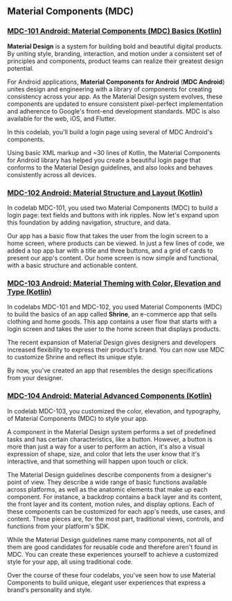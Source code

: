 ## Material Components (MDC)

### [MDC-101 Android: Material Components (MDC) Basics (Kotlin)](https://codelabs.developers.google.com/codelabs/mdc-101-kotlin)

**Material Design** is a system for building bold and beautiful digital products. By uniting style, branding, interaction, and motion under a consistent set of principles and components, product teams can realize their greatest design potential.

For Android applications, **Material Components for Android** (**MDC Android**) unites design and engineering with a library of components for creating consistency across your app. As the Material Design system evolves, these components are updated to ensure consistent pixel-perfect implementation and adherence to Google's front-end development standards. MDC is also available for the web, iOS, and Flutter.

In this codelab, you'll build a login page using several of MDC Android's components.

Using basic XML markup and ~30 lines of Kotlin, the Material Components for Android library has helped you create a beautiful login page that conforms to the Material Design guidelines, and also looks and behaves consistently across all devices.

### [MDC-102 Android: Material Structure and Layout (Kotlin)](https://codelabs.developers.google.com/codelabs/mdc-102-kotlin)

In codelab MDC-101, you used two Material Components (MDC) to build a login page: text fields and buttons with ink ripples. Now let's expand upon this foundation by adding navigation, structure, and data.

Our app has a basic flow that takes the user from the login screen to a home screen, where products can be viewed. In just a few lines of code, we added a top app bar with a title and three buttons, and a grid of cards to present our app's content. Our home screen is now simple and functional, with a basic structure and actionable content.

### [MDC-103 Android: Material Theming with Color, Elevation and Type (Kotlin)](https://codelabs.developers.google.com/codelabs/mdc-103-kotlin)

In codelabs MDC-101 and MDC-102, you used Material Components (MDC) to build the basics of an app called **Shrine**, an e-commerce app that sells clothing and home goods. This app contains a user flow that starts with a login screen and takes the user to the home screen that displays products.

The recent expansion of Material Design gives designers and developers increased flexibility to express their product's brand. You can now use MDC to customize Shrine and reflect its unique style.

By now, you've created an app that resembles the design specifications from your designer.

### [MDC-104 Android: Material Advanced Components (Kotlin)](https://codelabs.developers.google.com/codelabs/mdc-104-kotlin)

In codelab MDC-103, you customized the color, elevation, and typography, of Material Components (MDC) to style your app.

A component in the Material Design system performs a set of predefined tasks and has certain characteristics, like a button. However, a button is more than just a way for a user to perform an action, it's also a visual expression of shape, size, and color that lets the user know that it's interactive, and that something will happen upon touch or click.

The Material Design guidelines describe components from a designer's point of view. They describe a wide range of basic functions available across platforms, as well as the anatomic elements that make up each component. For instance, a backdrop contains a back layer and its content, the front layer and its content, motion rules, and display options. Each of these components can be customized for each app's needs, use cases, and content. These pieces are, for the most part, traditional views, controls, and functions from your platform's SDK.

While the Material Design guidelines name many components, not all of them are good candidates for reusable code and therefore aren't found in MDC. You can create these experiences yourself to achieve a customized style for your app, all using traditional code.

Over the course of these four codelabs, you've seen how to use Material Components to build unique, elegant user experiences that express a brand's personality and style.